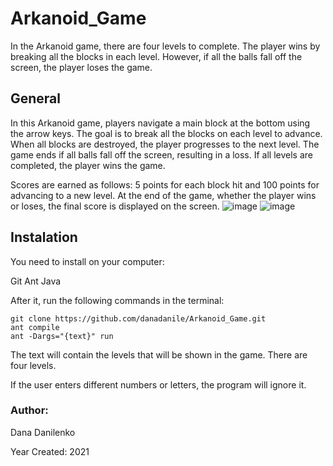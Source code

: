 # Arkanoid_Game
In the Arkanoid game, there are four levels to complete. The player wins by breaking all the blocks in each level. However, if all the balls fall off the screen, the player loses the game.
## General
In this Arkanoid game, players navigate a main block at the bottom using the arrow keys. The goal is to break all the blocks on each level to advance. When all blocks are destroyed, the player progresses to the next level. The game ends if all balls fall off the screen, resulting in a loss. If all levels are completed, the player wins the game.

Scores are earned as follows: 5 points for each block hit and 100 points for advancing to a new level. At the end of the game, whether the player wins or loses, the final score is displayed on the screen.
![image](https://github.com/user-attachments/assets/5f7ce31a-4d74-4cb2-8c13-c10b2cc4fa93)
![image](https://github.com/user-attachments/assets/350dd02e-c68b-41c9-bb63-9cbabba60a85)


## Instalation
You need to install on your computer:

Git
Ant
Java

After it, run the following commands in the terminal:
```
git clone https://github.com/danadanile/Arkanoid_Game.git
ant compile
ant -Dargs="{text}" run
```

The text will contain the levels that will be shown in the game. There are four levels.

If the user enters different numbers or letters, the program will ignore it.

### Author:
Dana Danilenko

Year Created: 2021

